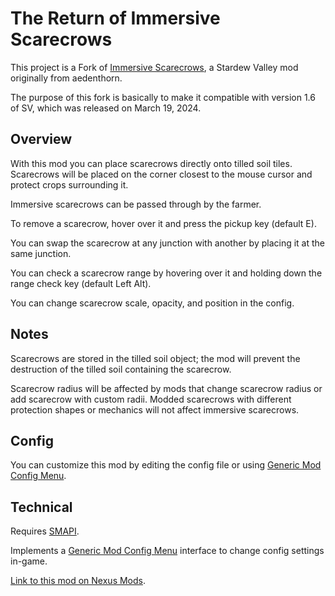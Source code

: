 # The Return of Immersive Scarecrows

This project is a Fork of [Immersive Scarecrows](https://github.com/aedenthorn/StardewValleyMods/tree/master/ImmersiveScarecrows), a Stardew Valley mod originally from aedenthorn.

The purpose of this fork is basically to make it compatible with version 1.6 of SV, which was released on March 19, 2024.

## Overview

With this mod you can place scarecrows directly onto tilled soil tiles. Scarecrows will be placed on the corner closest to the mouse cursor and protect crops surrounding it.

Immersive scarecrows can be passed through by the farmer.

To remove a scarecrow, hover over it and press the pickup key (default E).

You can swap the scarecrow at any junction with another by placing it at the same junction.

You can check a scarecrow range by hovering over it and holding down the range check key (default Left Alt).

You can change scarecrow scale, opacity, and position in the config.

## Notes

Scarecrows are stored in the tilled soil object; the mod will prevent the destruction of the tilled soil containing the scarecrow.

Scarecrow radius will be affected by mods that change scarecrow radius or add scarecrow with custom radii. Modded scarecrows with different protection shapes or mechanics will not affect immersive scarecrows.

## Config

You can customize this mod by editing the config file or using [Generic Mod Config Menu](https://www.nexusmods.com/stardewvalley/mods/5098).

## Technical

Requires [SMAPI](https://www.nexusmods.com/stardewvalley/mods/2400/).

Implements a [Generic Mod Config Menu](https://www.nexusmods.com/stardewvalley/mods/5098) interface to change config settings in-game.

[Link to this mod on Nexus Mods](https://www.nexusmods.com/stardewvalley/mods/20701).
